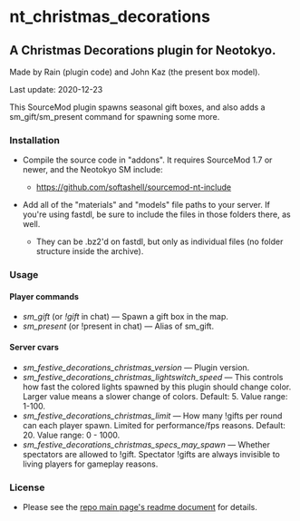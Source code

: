 # nt_christmas_decorations

## A Christmas Decorations plugin for Neotokyo.

Made by Rain (plugin code) and John Kaz (the present box model).

Last update: 2020-12-23

This SourceMod plugin spawns seasonal gift boxes, and also adds a sm_gift/sm_present command for spawning some more.

### Installation

* Compile the source code in "addons". It requires SourceMod 1.7 or newer, and the Neotokyo SM include:
    * https://github.com/softashell/sourcemod-nt-include

* Add all of the "materials" and "models" file paths to your server. If you're using fastdl, be sure to include the files in those folders there, as well.
    * They can be .bz2'd on fastdl, but only as individual files (no folder structure inside the archive).

### Usage

#### Player commands
* *sm_gift* (or *!gift* in chat) — Spawn a gift box in the map.
* *sm_present* (or !present in chat) — Alias of sm_gift.

#### Server cvars
* *sm_festive_decorations_christmas_version* — Plugin version.
* *sm_festive_decorations_christmas_lightswitch_speed* — This controls how fast the colored lights spawned by this plugin should change color. Larger value means a slower change of colors. Default: 5. Value range: 1-100.
* *sm_festive_decorations_christmas_limit* — How many !gifts per round can each player spawn. Limited for performance/fps reasons. Default: 20. Value range: 0 - 1000.
* *sm_festive_decorations_christmas_specs_may_spawn* — Whether spectators are allowed to !gift. Spectator !gifts are always invisible to living players for gameplay reasons.

### License

* Please see the [repo main page's readme document](https://github.com/Rainyan/nt-festive-decorations) for details.

